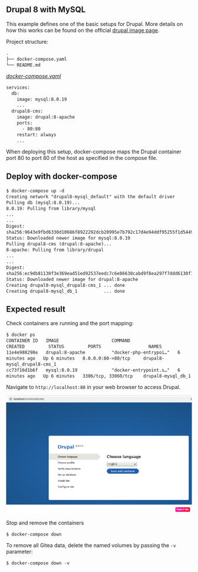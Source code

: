 ## Drupal 8 with MySQL
This example defines one of the basic setups for Drupal. More details on how this works can be found on the official [drupal image page](https://hub.docker.com/_/drupal).


Project structure:
```
.
├── docker-compose.yaml
└── README.md
```

[_docker-compose.yaml_](docker-compose.yaml)
```
services:
  db:
    image: mysql:8.0.19
    ...
  drupal8-cms:
    image: drupal:8-apache
    ports:
      - 80:80
    restart: always
    ...
```

When deploying this setup, docker-compose maps the Drupal container port 80 to
port 80 of the host as specified in the compose file.

## Deploy with docker-compose

```
$ docker-compose up -d
Creating network "drupal8-mysql_default" with the default driver
Pulling db (mysql:8.0.19)...
8.0.19: Pulling from library/mysql
...
...
Digest: sha256:9643e9fbd6330d10686f8922292dcb20995e7b792c17d4e94ddf95255f1d5449
Status: Downloaded newer image for mysql:8.0.19
Pulling drupal8-cms (drupal:8-apache)...
8-apache: Pulling from library/drupal
...
...
Digest: sha256:ec9db81130f3e369ead51ed92537eedc7c6e86630cabd9f8ea297f7ddd6130f1
Status: Downloaded newer image for drupal:8-apache
Creating drupal8-mysql_drupal8-cms_1 ... done
Creating drupal8-mysql_db_1          ... done
```


## Expected result

Check containers are running and the port mapping:
```
$ docker ps
CONTAINER ID   IMAGE                    COMMAND                  CREATED         STATUS         PORTS                  NAMES
11e4e988298e   drupal:8-apache          "docker-php-entrypoi…"   6 minutes ago   Up 6 minutes   0.0.0.0:80->80/tcp     drupal8-mysql_drupal8-cms_1
cc73f16d1b6f   mysql:8.0.19             "docker-entrypoint.s…"   6 minutes ago   Up 6 minutes   3306/tcp, 33060/tcp    drupal8-mysql_db_1
```

Navigate to `http://localhost:80` in your web browser to access Drupal.

![page](output.png)

Stop and remove the containers

```
$ docker-compose down
```

To remove all Gitea data, delete the named volumes by passing the `-v` parameter:
```
$ docker-compose down -v
```